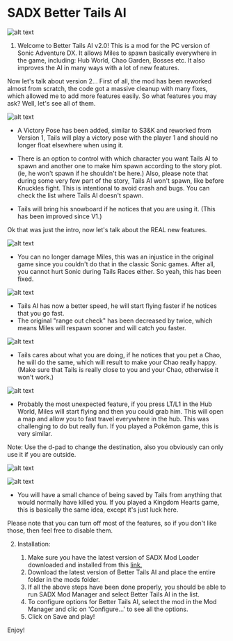 # SADX Better Tails AI

![alt text](https://i.imgur.com/p5F78b7.png)

1. Welcome to Better Tails AI v2.0!
This is a mod for the PC version of Sonic Adventure DX. It allows Miles to spawn basically everywhere in the game, including: Hub World, Chao Garden, Bosses etc.
It also improves the AI in many ways with a lot of new features.

Now let's talk about version 2...
First of all, the mod has been reworked almost from scratch, the code got a massive cleanup with many fixes, which allowed me to add more features easily. So what features you may ask? Well, let's see all of them.

![alt text](https://i.imgur.com/TfxezW5.png)

- A Victory Pose has been added, similar to S3&K and reworked from Version 1, Tails will play a victory pose with the player 1 and should no longer float elsewhere when using it.

- There is an option to control with which character you want Tails AI to spawn and another one to make him spawn according to the story plot. (ie, he won't spawn if he shouldn't be here.)
Also, please note that during some very few part of the story, Tails AI won't spawn, like before Knuckles fight. This is intentional to avoid crash and bugs. You can check the list where Tails AI doesn't spawn.

- Tails will bring his snowboard if he notices that you are using it. (This has been improved since V1.)

Ok that was just the intro, now let's talk about the REAL new features.

![alt text](https://i.imgur.com/3cNI5fM.png)

- You can no longer damage Miles, this was an injustice in the original game since you couldn't do that in the classic Sonic games. After all, you cannot hurt Sonic during Tails Races either. So yeah, this has been fixed.

![alt text](https://i.imgur.com/qfYWulc.png)

- Tails AI has now a better speed, he will start flying faster if he notices that you go fast.
- The original "range out check" has been decreased by twice, which means Miles will respawn sooner and will catch you faster.

![alt text](https://i.imgur.com/AWrgXy5.png)

- Tails cares about what you are doing, if he notices that you pet a Chao, he will do the same, which will result to make your Chao really happy. (Make sure that Tails is really close to you and your Chao, otherwise it won't work.)

 ![alt text](https://i.imgur.com/ruyOrC9.png)

- Probably the most unexpected feature, if you press LT/L1 in the Hub World, Miles will start flying and then you could grab him. This will open a map and allow you to fast travel everywhere in the hub. This was challenging to do but really fun. If you played a Pokémon game, this is very similar.

Note: Use the d-pad to change the destination, also you obviously can only use it if you are outside.

![alt text](https://i.imgur.com/4Nd7STp.jpg)

![alt text](https://i.imgur.com/025hx2D.png)

- You will have a small chance of being saved by Tails from anything that would normally have killed you. If you played a Kingdom Hearts game, this is basically the same idea, except it's just luck here.

Please note that you can turn off most of the features, so if you don't like those, then feel free to disable them.

2. Installation:

    1) Make sure you have the latest version of SADX Mod Loader downloaded and installed from this [link.](https://sadxmodinstaller.unreliable.network/)
    2) Download the latest version of Better Tails AI and place the entire folder in the mods folder.
    3) If all the above steps have been done properly, you should be able to run SADX Mod Manager and select Better Tails AI in the list.
    4) To configure options for Better Tails AI, select the mod in the Mod Manager and clic on 'Configure...' to see all the options.
    5) Click on Save and play! 

Enjoy!
